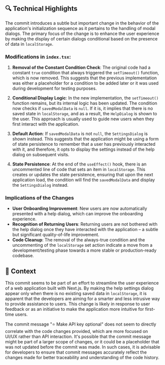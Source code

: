 ## 🔍 Technical Highlights

The commit introduces a subtle but important change in the behavior of the application's initialization sequence as it pertains to the handling of modal dialogs. The primary focus of the change is to enhance the user experience by making the display of certain dialogs conditional based on the presence of data in `localStorage`.

### Modifications in `index.tsx`:
1. **Removal of the Constant Condition Check**: The original code had a constant `true` condition that always triggered the `setTimeout()` function, which is now removed. This suggests that the previous implementation was either a placeholder for a condition to be added later or it was used during development for testing purposes.

2. **Conditional Display Logic**: In the new implementation, the `setTimeout()` function remains, but its internal logic has been updated. The condition now checks if `savedModalData` is `null`. If it is, it implies that there is no saved state in `localStorage`, and as a result, the `HelpDialog` is shown to the user. This approach is usually used to guide new users when they first interact with the application.

3. **Default Action**: If `savedModalData` is not `null`, the `SettingsDialog` is shown instead. This suggests that the application might be using a form of state persistence to remember that a user has previously interacted with it, and therefore, it opts to display the settings instead of the help dialog on subsequent visits.

4. **State Persistence**: At the end of the `useEffect()` hook, there is an uncommented line of code that sets an item in `localStorage`. This creates or updates the state persistence, ensuring that upon the next application load, the condition will find the `savedModalData` and display the `SettingsDialog` instead.

### Implications of the Changes
- **User Onboarding Improvement**: New users are now automatically presented with a help dialog, which can improve the onboarding experience.
- **Recognition of Returning Users**: Returning users are not bothered with the help dialog once they have interacted with the application – a subtle but significant quality-of-life improvement.
- **Code Cleanup**: The removal of the always-true condition and the uncommenting of the `localStorage` set action indicate a move from a development/testing phase towards a more stable or production-ready codebase.

## 📝 Context

This commit seems to be part of an effort to streamline the user experience of a web application built with Next.js. By making the help settings dialog appear only when there is no existing saved data in `localStorage`, it is apparent that the developers are aiming for a smarter and less intrusive way to provide assistance to users. This change is likely in response to user feedback or as an initiative to make the application more intuitive for first-time users. 

The commit message "⭐ Make API key optional" does not seem to directly correlate with the code changes provided, which are more focused on UI/UX rather than API interaction. It's possible that the commit message might be part of a larger scope of changes, or it could be a placeholder that was not updated before the commit was made. In such cases, it is advisable for developers to ensure that commit messages accurately reflect the changes made for better traceability and understanding of the code history.